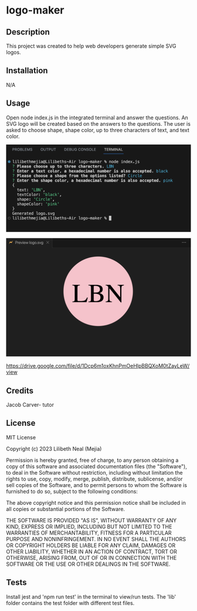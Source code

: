 # logo-maker

## Description
This project was created to help web developers generate simple SVG logos. 

## Installation
N/A

## Usage
Open node index.js in the integrated terminal and answer the questions. An SVG logo will be created based on the answers to the questions. The user is asked to choose shape, shape color, up to three characters of text, and text color. 

![alt text](./images/screenshot1.png)

![alt text](./images/screenshot2.png)

https://drive.google.com/file/d/1Dcp6m1oxKhnPmOeHlpBBQXoM0tZayLeW/view

## Credits
Jacob Carver- tutor

## License

MIT License

Copyright (c) 2023 Lilibeth Neal (Mejia)

Permission is hereby granted, free of charge, to any person obtaining a copy of this software and associated documentation files (the "Software"), to deal in the Software without restriction, including without limitation the rights to use, copy, modify, merge, publish, distribute, sublicense, and/or sell copies of the Software, and to permit persons to whom the Software is furnished to do so, subject to the following conditions:

The above copyright notice and this permission notice shall be included in all copies or substantial portions of the Software.

THE SOFTWARE IS PROVIDED "AS IS", WITHOUT WARRANTY OF ANY KIND, EXPRESS OR IMPLIED, INCLUDING BUT NOT LIMITED TO THE WARRANTIES OF MERCHANTABILITY, FITNESS FOR A PARTICULAR PURPOSE AND NONINFRINGEMENT. IN NO EVENT SHALL THE AUTHORS OR COPYRIGHT HOLDERS BE LIABLE FOR ANY CLAIM, DAMAGES OR OTHER LIABILITY, WHETHER IN AN ACTION OF CONTRACT, TORT OR OTHERWISE, ARISING FROM, OUT OF OR IN CONNECTION WITH THE SOFTWARE OR THE USE OR OTHER DEALINGS IN THE SOFTWARE.

## Tests
Install jest and 'npm run test' in the terminal to view/run tests. The 'lib' folder contains the test folder with different test files. 

